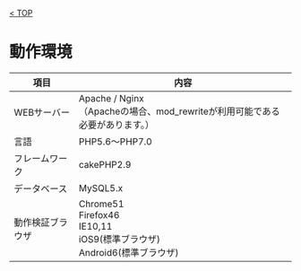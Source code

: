 [< TOP](/README.md)

# 動作環境

|項目|内容|
| ---- | ---- |
|WEBサーバー|Apache / Nginx<br>（Apacheの場合、mod_rewriteが利用可能である必要があります。）|
|言語|PHP5.6〜PHP7.0|
|フレームワーク|cakePHP2.9|
|データベース|MySQL5.x|
|動作検証ブラウザ|Chrome51<br>Firefox46<br>IE10,11<br>iOS9(標準ブラウザ)<br>Android6(標準ブラウザ)|
